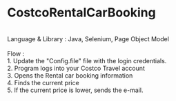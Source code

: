 # CostcoRentalCarBooking
<br />
Language & Library : Java, Selenium, Page Object Model <br />
<br />
Flow : <br />
      1. Update the "Config.file" file with the login credentials. <br />
      2. Program logs into your Costco Travel account <br />
      3. Opens the Rental car booking information <br />
      4. Finds the current price <br />
      5. If the current price is lower, sends the e-mail. <br />

